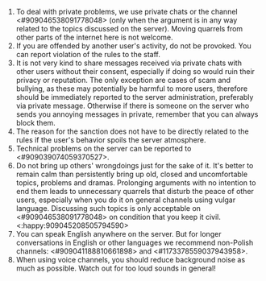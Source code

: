 1. To deal with private problems, we use private chats or the channel <#909046538091778048> (only when the argument is in any way related to the topics discussed on the server). Moving quarrels from other parts of the internet here is not welcome.
2. If you are offended by another user's activity, do not be provoked. You can report violation of the rules to the staff.
3. It is not very kind to share messages received via private chats with other users without their consent, especially if doing so would ruin their privacy or reputation. The only exception are cases of scam and bullying, as these may potentially be harmful to more users, therefore should be immediately reported to the server administration, preferably via private message. Otherwise if there is someone on the server who sends you annoying messages in private, remember that you can always block them.
4. The reason for the sanction does not have to be directly related to the rules if the user's behavior spoils the server atmosphere.
5. Technical problems on the server can be reported to <#909039074059370527>.
6. Do not bring up others' wrongdoings just for the sake of it. It's better to remain calm than persistently bring up old, closed and uncomfortable topics, problems and dramas. Prolonging arguments with no intention to end them leads to unnecessary quarrels that disturb the peace of other users, especially when you do it on general channels using vulgar language. Discussing such topics is only acceptable on ⁠⁠<#909046538091778048> on condition that you keep it civil. <:happy:909045208505794590>
7. You can speak English anywhere on the server. But for longer conversations in English or other languages we recommend non-Polish channels: ⁠⁠⁠<#909041188810661898> and <#1173378559037943958>.
8. When using voice channels, you should reduce background noise as much as possible. Watch out for too loud sounds in general!